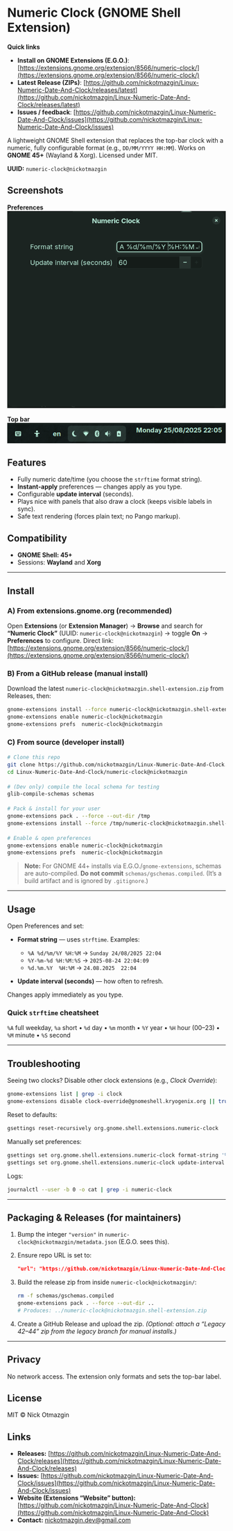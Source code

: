 # Numeric Clock (GNOME Shell Extension)

**Quick links**

* **Install on GNOME Extensions (E.G.O.)**: [https://extensions.gnome.org/extension/8566/numeric-clock/](https://extensions.gnome.org/extension/8566/numeric-clock/)
* **Latest Release (ZIPs)**: [https://github.com/nickotmazgin/Linux-Numeric-Date-And-Clock/releases/latest](https://github.com/nickotmazgin/Linux-Numeric-Date-And-Clock/releases/latest)
* **Issues / feedback**: [https://github.com/nickotmazgin/Linux-Numeric-Date-And-Clock/issues](https://github.com/nickotmazgin/Linux-Numeric-Date-And-Clock/issues)

A lightweight GNOME Shell extension that replaces the top-bar clock with a numeric, fully configurable format (e.g., `DD/MM/YYYY HH:MM`). Works on **GNOME 45+** (Wayland & Xorg). Licensed under MIT.

**UUID:** `numeric-clock@nickotmazgin`

## Screenshots

**Preferences**
![Preferences](screenshots/prefs.png)

**Top bar**
![Top bar](screenshots/topbar.png)

## Features

* Fully numeric date/time (you choose the `strftime` format string).
* **Instant-apply** preferences — changes apply as you type.
* Configurable **update interval** (seconds).
* Plays nice with panels that also draw a clock (keeps visible labels in sync).
* Safe text rendering (forces plain text; no Pango markup).

## Compatibility

* **GNOME Shell: 45+**
* Sessions: **Wayland** and **Xorg**

---

## Install

### A) From **extensions.gnome.org** (recommended)

Open **Extensions** (or **Extension Manager**) → **Browse** and search for **“Numeric Clock”** (UUID: `numeric-clock@nickotmazgin`) → toggle **On** → **Preferences** to configure.
Direct link: [https://extensions.gnome.org/extension/8566/numeric-clock/](https://extensions.gnome.org/extension/8566/numeric-clock/)

### B) From a **GitHub release** (manual install)

Download the latest `numeric-clock@nickotmazgin.shell-extension.zip` from Releases, then:

```bash
gnome-extensions install --force numeric-clock@nickotmazgin.shell-extension.zip
gnome-extensions enable numeric-clock@nickotmazgin
gnome-extensions prefs  numeric-clock@nickotmazgin
```

### C) From source (developer install)

```bash
# Clone this repo
git clone https://github.com/nickotmazgin/Linux-Numeric-Date-And-Clock.git
cd Linux-Numeric-Date-And-Clock/numeric-clock@nickotmazgin

# (Dev only) compile the local schema for testing
glib-compile-schemas schemas

# Pack & install for your user
gnome-extensions pack . --force --out-dir /tmp
gnome-extensions install --force /tmp/numeric-clock@nickotmazgin.shell-extension.zip

# Enable & open preferences
gnome-extensions enable numeric-clock@nickotmazgin
gnome-extensions prefs  numeric-clock@nickotmazgin
```

> **Note:** For GNOME 44+ installs via E.G.O./`gnome-extensions`, schemas are auto-compiled. **Do not commit** `schemas/gschemas.compiled`. (It’s a build artifact and is ignored by `.gitignore`.)

---

## Usage

Open Preferences and set:

* **Format string** — uses `strftime`. Examples:

  * `%A %d/%m/%Y %H:%M` → `Sunday 24/08/2025 22:04`
  * `%Y-%m-%d %H:%M:%S` → `2025-08-24 22:04:09`
  * `%d.%m.%Y  %H:%M` → `24.08.2025  22:04`
* **Update interval (seconds)** — how often to refresh.

Changes apply immediately as you type.

### Quick `strftime` cheatsheet

`%A` full weekday, `%a` short • `%d` day • `%m` month • `%Y` year • `%H` hour (00–23) • `%M` minute • `%S` second

---

## Troubleshooting

Seeing two clocks? Disable other clock extensions (e.g., *Clock Override*):

```bash
gnome-extensions list | grep -i clock
gnome-extensions disable clock-override@gnomeshell.kryogenix.org || true
```

Reset to defaults:

```bash
gsettings reset-recursively org.gnome.shell.extensions.numeric-clock
```

Manually set preferences:

```bash
gsettings set org.gnome.shell.extensions.numeric-clock format-string '%A %d/%m/%Y %H:%M'
gsettings set org.gnome.shell.extensions.numeric-clock update-interval 60
```

Logs:

```bash
journalctl --user -b 0 -o cat | grep -i numeric-clock
```

---

## Packaging & Releases (for maintainers)

1. Bump the integer `"version"` in `numeric-clock@nickotmazgin/metadata.json` (E.G.O. sees this).
2. Ensure repo URL is set to:

   ```json
   "url": "https://github.com/nickotmazgin/Linux-Numeric-Date-And-Clock"
   ```
3. Build the release zip from inside `numeric-clock@nickotmazgin/`:

   ```bash
   rm -f schemas/gschemas.compiled
   gnome-extensions pack . --force --out-dir ..
   # Produces: ../numeric-clock@nickotmazgin.shell-extension.zip
   ```
4. Create a GitHub Release and upload the zip.
   *(Optional: attach a “Legacy 42–44” zip from the legacy branch for manual installs.)*

---

## Privacy

No network access. The extension only formats and sets the top-bar label.

## License

MIT © Nick Otmazgin

## Links

* **Releases:** [https://github.com/nickotmazgin/Linux-Numeric-Date-And-Clock/releases](https://github.com/nickotmazgin/Linux-Numeric-Date-And-Clock/releases)
* **Issues:** [https://github.com/nickotmazgin/Linux-Numeric-Date-And-Clock/issues](https://github.com/nickotmazgin/Linux-Numeric-Date-And-Clock/issues)
* **Website (Extensions “Website” button):** [https://github.com/nickotmazgin/Linux-Numeric-Date-And-Clock](https://github.com/nickotmazgin/Linux-Numeric-Date-And-Clock)
* **Contact:** [nickotmazgin.dev@gmail.com](mailto:nickotmazgin.dev@gmail.com)
